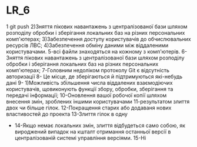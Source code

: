 # LR_6
1 git push 
2)Зняття пікових навантажень з централізованої бази шляхом розподілу обробки і зберігання локальних баз на різних персональних комп'ютерах;
3)Забезпечення доступу користувачів до обчислювальних ресурсів ЛВС; 
4)Забезпечення обміну даними між віддаленими користувачами. 
5-всі файли знаходяться на кожному з комп'ютерів. 
6-Зняття пікових навантажень з централізованої бази шляхом розподілу обробки і зберігання локальних баз на різних персональних комп'ютерах; 
7-Головним недоліком протоколу Git є відсутність авторизації 
8- Це місце, де зберігаються й підтримуються які-небудь дані 
9- 1)Можливість збільшення числа віддалених взаємодіючих користувачів, щовиконують функції збору, обробки, зберігання та передачі інформації; 
10-Оновлення вашої робочої копії шляхом внесення змін, зроблених іншими користувачами 
11-результатом злиття двох чи більше гілок. 
12-Покращення старих або додаваня нових властивостей до проекта 
13-Злиття гілок в одну 
- 14-Якщо немає локальних змін, злиття відбудеться само собою, як вироджений випадок на кшталт отримання останньої версії в централізованій системі управління версіями.
15-Ні
